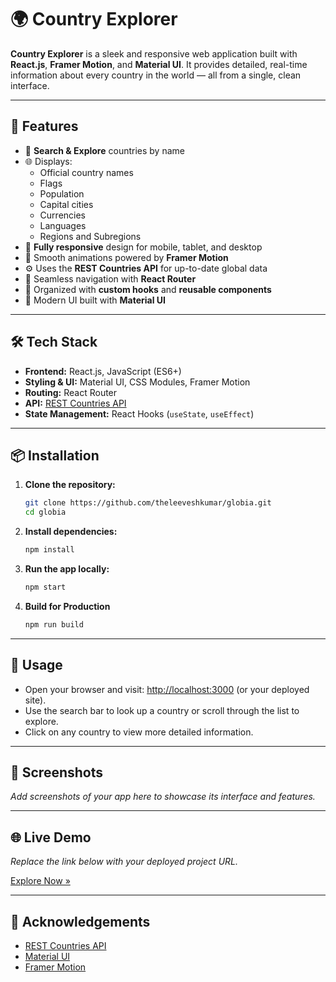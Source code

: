 # 🌍 Country Explorer

**Country Explorer** is a sleek and responsive web application built with **React.js**, **Framer Motion**, and **Material UI**. It provides detailed, real-time information about every country in the world — all from a single, clean interface.

---

## 🚀 Features

- 🔎 **Search & Explore** countries by name
- 🌐 Displays:
     - Official country names
     - Flags
     - Population
     - Capital cities
     - Currencies
     - Languages
     - Regions and Subregions
- 📱 **Fully responsive** design for mobile, tablet, and desktop
- 🌈 Smooth animations powered by **Framer Motion**
- ⚙️ Uses the **REST Countries API** for up-to-date global data
- 🧭 Seamless navigation with **React Router**
- 🧩 Organized with **custom hooks** and **reusable components**
- 🎨 Modern UI built with **Material UI**

---

## 🛠️ Tech Stack

- **Frontend:** React.js, JavaScript (ES6+)
- **Styling & UI:** Material UI, CSS Modules, Framer Motion
- **Routing:** React Router
- **API:** [REST Countries API](https://restcountries.com/)
- **State Management:** React Hooks (`useState`, `useEffect`)

---

## 📦 Installation

1. **Clone the repository:**
      ```bash
      git clone https://github.com/theleeveshkumar/globia.git
      cd globia
      ```
2. **Install dependencies:**
      ```bash
      npm install
      ```
3. **Run the app locally:**
      ```bash
      npm start
      ```
4. **Build for Production**
      ```bash
      npm run build
      ```

---

## 🧭 Usage

- Open your browser and visit: [http://localhost:3000](http://localhost:3000) (or your deployed site).
- Use the search bar to look up a country or scroll through the list to explore.
- Click on any country to view more detailed information.

---

## 📸 Screenshots

_Add screenshots of your app here to showcase its interface and features._

---

## 🌐 Live Demo

_Replace the link below with your deployed project URL._

[Explore Now »](#)

---

## 🙌 Acknowledgements

- [REST Countries API](https://restcountries.com/)
- [Material UI](https://mui.com/)
- [Framer Motion](https://www.framer.com/motion/)
